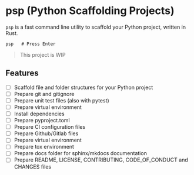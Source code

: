 # **psp** (Python Scaffolding Projects)

`psp` is a fast command line utility to scaffold your Python project, written in Rust.

```console
psp   # Press Enter
```

> This project is WIP

## Features

- [ ] Scaffold file and folder structures for your Python project
- [ ] Prepare git and gitignore
- [ ] Prepare unit test files (also with pytest)
- [ ] Prepare virtual environment
- [ ] Install dependencies
- [ ] Prepare pyproject.toml
- [ ] Prepare CI configuration files
- [ ] Prepare Github/Gitlab files
- [ ] Prepare virtual environment
- [ ] Prepare tox environment
- [ ] Prepare docs folder for sphinx/mkdocs documentation
- [ ] Prepare README, LICENSE, CONTRIBUTING, CODE_OF_CONDUCT and CHANGES files
